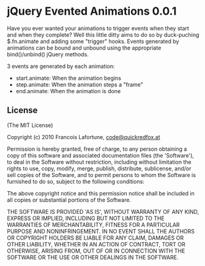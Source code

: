 
# jQuery Evented Animations 0.0.1

Have you ever wanted your animations to trigger events when they start and when they complete? Well this
little ditty aims to do so by duck-puching $.fn.animate and adding some "trigger" hooks. Events generated by animations
can be bound and unbound using the appropriate bind()/unbind() jQuery methods. 

3 events are generated by each animation:

  * start.animate: When the animation begins 
  * step.animate: When the animation steps a "frame"
  * end.animate: When the animation is done

## License 

(The MIT License)

Copyright (c) 2010 Francois Lafortune, code@quickredfox.at

Permission is hereby granted, free of charge, to any person obtaining
a copy of this software and associated documentation files (the
'Software'), to deal in the Software without restriction, including
without limitation the rights to use, copy, modify, merge, publish,
distribute, sublicense, and/or sell copies of the Software, and to
permit persons to whom the Software is furnished to do so, subject to
the following conditions:

The above copyright notice and this permission notice shall be
included in all copies or substantial portions of the Software.

THE SOFTWARE IS PROVIDED 'AS IS', WITHOUT WARRANTY OF ANY KIND,
EXPRESS OR IMPLIED, INCLUDING BUT NOT LIMITED TO THE WARRANTIES OF
MERCHANTABILITY, FITNESS FOR A PARTICULAR PURPOSE AND NONINFRINGEMENT.
IN NO EVENT SHALL THE AUTHORS OR COPYRIGHT HOLDERS BE LIABLE FOR ANY
CLAIM, DAMAGES OR OTHER LIABILITY, WHETHER IN AN ACTION OF CONTRACT,
TORT OR OTHERWISE, ARISING FROM, OUT OF OR IN CONNECTION WITH THE
SOFTWARE OR THE USE OR OTHER DEALINGS IN THE SOFTWARE.